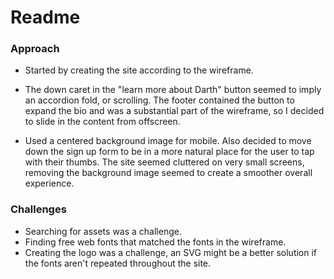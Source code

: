 # Readme

### Approach
- Started by creating the site according to the wireframe.

- The down caret in the "learn more about Darth" button seemed to imply an accordion fold, or scrolling. The footer contained the button to expand the bio and was a substantial part of the wireframe, so I decided to slide in the content from offscreen.

- Used a centered background image for mobile. Also decided to move down the sign up form to be in a more natural place for the user to tap with their thumbs. The site seemed cluttered on very small screens, removing the background image seemed to create a smoother overall experience.

### Challenges
- Searching for assets was a challenge.
- Finding free web fonts that matched the fonts in the wireframe.
- Creating the logo was a challenge, an SVG might be a better solution if the fonts aren't repeated throughout the site.
